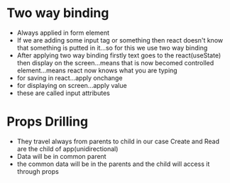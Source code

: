 # Two way binding
- Always applied in form element
- If we are adding some input tag or something then react doesn't know that something is putted in it...so for this we use two way binding
- After applying two way binding firstly text goes to the react(useState) then display on the screen...means that is now becomed controlled element...means react now knows what you are typing
- for saving in react...apply onchange
- for displaying on screen...apply value
- these are called input attributes 

# Props Drilling
- They travel always from parents to child in our case Create and Read are the child of app(unidirectional)
- Data will be in common parent
- the common data will be in the parents and the child will access it through props